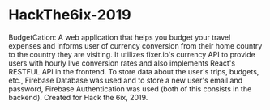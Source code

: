 # HackThe6ix-2019
BudgetCation: A web application that helps you budget your travel expenses and informs user of currency conversion from their home country to the country they are visiting. It utilizes fixer.io's currency API to provide users with hourly live conversion rates and also implements React's RESTFUL API in the frontend. To store data about the user's trips, budgets, etc., Firebase Database was used and to store a new user's email and password, Firebase Authentication was used (both of this consists in the backend). Created for Hack the 6ix, 2019.
